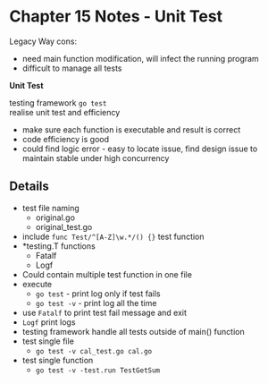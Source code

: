 # Chapter 15 Notes - Unit Test

Legacy Way cons:
- need main function modification, will infect the running program
- difficult to manage all tests

**Unit Test**

testing framework `go test`  
realise unit test and efficiency
- make sure each function is executable and result is correct
- code efficiency is good
- could find logic error - easy to locate issue, find design issue to maintain stable under high concurrency

## Details

- test file naming
    - original.go
    - original_test.go
- include `func Test/^[A-Z]\w.*/() {}` test function
- *testing.T functions
    - Fatalf
    - Logf
- Could contain multiple test function in one file
- execute
    - `go test`    - print log only if test fails
    - `go test -v` - print log all the time
- use `Fatalf` to print test fail message and exit 
- `Logf` print logs
- testing framework handle all tests outside of main() function
- test single file
    - `go test -v cal_test.go cal.go`
- test single function
    - `go test -v -test.run TestGetSum`
